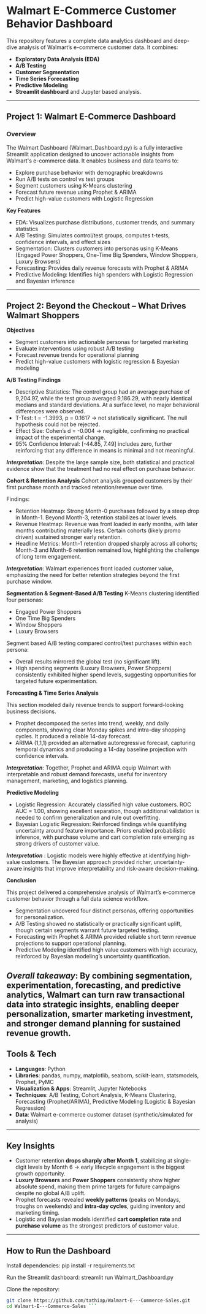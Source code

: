 # Walmart E-Commerce Customer Behavior Dashboard

This repository features a complete data analytics dashboard and deep-dive analysis of Walmart’s e-commerce customer data. It combines:
* **Exploratory Data Analysis (EDA)**
*  **A/B Testing**
* **Customer Segmentation**
* **Time Series Forecasting**
* **Predictive Modeling**
*  **Streamlit dashboard** and Jupyter based analysis.
---

## **Project 1: Walmart E-Commerce Dashboard**

### **Overview**
The Walmart Dashboard (Walmart_Dashboard.py) is a fully interactive Streamlit application designed to uncover actionable insights from Walmart's e-commerce data.
It enables business and data teams to:

* Explore purchase behavior with demographic breakdowns
* Run A/B tests on control vs test groups
* Segment customers using K-Means clustering
* Forecast future revenue using Prophet & ARIMA
* Predict high-value customers with Logistic Regression

**Key Features**

* EDA: Visualizes purchase distributions, customer trends, and summary statistics
* A/B Testing: Simulates control/test groups, computes t-tests, confidence intervals, and effect sizes
* Segmentation: Clusters customers into personas using K-Means (Engaged Power Shoppers, One-Time Big Spenders, Window Shoppers, Luxury Browsers)
* Forecasting: Provides daily revenue forecasts with Prophet & ARIMA
* Predictive Modeling: Identifies high spenders with Logistic Regression and Bayesian inference
---

## **Project 2: Beyond the Checkout – What Drives Walmart Shoppers**

**Objectives**
* Segment customers into actionable personas for targeted marketing
* Evaluate interventions using robust A/B testing
* Forecast revenue trends for operational planning
* Predict high-value customers with logistic regression & Bayesian modeling
  
**A/B Testing Findings**

* Descriptive Statistics: The control group had an average purchase of 9,204.97, while the test group averaged 9,186.29, with nearly identical medians and standard deviations. At a surface level, no major behavioral differences were observed.
* T-Test: t = -1.3993, p = 0.1617 → not statistically significant. The null hypothesis could not be rejected.
* Effect Size: Cohen’s d = -0.004 → negligible, confirming no practical impact of the experimental change.
* 95% Confidence Interval: [-44.85, 7.49] includes zero, further reinforcing that any difference in means is minimal and not meaningful.

***Interpretation***: Despite the large sample size, both statistical and practical evidence show that the treatment had no real effect on purchase behavior.


**Cohort & Retention Analysis**
Cohort analysis grouped customers by their first purchase month and tracked retention/revenue over time.

Findings: 
* Retention Heatmap: Strong Month-0 purchases followed by a steep drop in Month-1. Beyond Month-3, retention stabilizes at lower levels.
* Revenue Heatmap: Revenue was front loaded in early months, with later months contributing materially less. Certain cohorts (likely promo driven) sustained stronger early retention.
* Headline Metrics: Month-1 retention dropped sharply across all cohorts; Month-3 and Month-6 retention remained low, highlighting the challenge of long term engagement.

***Interpretation***: Walmart experiences front loaded customer value, emphasizing the need for better retention strategies beyond the first purchase window.

**Segmentation & Segment-Based A/B Testing**
K-Means clustering identified four personas:

* Engaged Power Shoppers
* One Time Big Spenders
* Window Shoppers
* Luxury Browsers

Segment based A/B testing compared control/test purchases within each persona:

* Overall results mirrored the global test (no significant lift).
* High spending segments (Luxury Browsers, Power Shoppers) consistently exhibited higher spend levels, suggesting opportunities for targeted future experimentation.


**Forecasting & Time Series Analysis** 

This section modeled daily revenue trends to support forward-looking business decisions.

* Prophet decomposed the series into trend, weekly, and daily components, showing clear Monday spikes and intra-day shopping cycles. It produced a reliable 14-day forecast.
* ARIMA (1,1,1) provided an alternative autoregressive forecast, capturing temporal dynamics and producing a 14-day baseline projection with confidence intervals.

***Interpretation***: Together, Prophet and ARIMA equip Walmart with interpretable and robust demand forecasts, useful for inventory management, marketing, and logistics planning.

**Predictive Modeling**
* Logistic Regression: Accurately classified high value customers. ROC AUC = 1.00, showing excellent separation, though additional validation is needed to confirm generalization and rule out overfitting.
* Bayesian Logistic Regression: Reinforced findings while quantifying uncertainty around feature importance. Priors enabled probabilistic inference, with purchase volume and cart completion rate emerging as strong drivers of customer value.

***Interpretation*** : Logistic models were highly effective at identifying high-value customers. The Bayesian approach provided richer, uncertainty-aware insights that improve interpretability and risk-aware decision-making.

**Conclusion**

This project delivered a comprehensive analysis of Walmart’s e-commerce customer behavior through a full data science workflow.

* Segmentation uncovered four distinct personas, offering opportunities for personalization.
* A/B Testing showed no statistically or practically significant uplift, though certain segments warrant future targeted testing.
* Forecasting with Prophet & ARIMA provided reliable short term revenue projections to support operational planning.
* Predictive Modeling identified high value customers with high accuracy, reinforced by Bayesian modeling’s uncertainty quantification.

***Overall takeaway***: By combining segmentation, experimentation, forecasting, and predictive analytics, Walmart can turn raw transactional data into strategic insights, enabling deeper personalization, smarter marketing investment, and stronger demand planning for sustained revenue growth.
---

## Tools & Tech
- **Languages**: Python 
- **Libraries**: pandas, numpy, matplotlib, seaborn, scikit-learn, statsmodels, Prophet, PyMC  
- **Visualization & Apps**: Streamlit, Jupyter Notebooks  
- **Techniques**: A/B Testing, Cohort Analysis, K-Means Clustering, Forecasting (Prophet/ARIMA), Predictive Modeling (Logistic & Bayesian Regression)  
- **Data**: Walmart e-commerce customer dataset (synthetic/simulated for analysis)  

---

## Key Insights
- Customer retention **drops sharply after Month 1**, stabilizing at single-digit levels by Month 6 → early lifecycle engagement is the biggest growth opportunity.  
- **Luxury Browsers** and **Power Shoppers** consistently show higher absolute spend, making them prime targets for future campaigns despite no global A/B uplift.  
- Prophet forecasts revealed **weekly patterns** (peaks on Mondays, troughs on weekends) and **intra-day cycles**, guiding inventory and marketing timing.  
- Logistic and Bayesian models identified **cart completion rate** and **purchase volume** as the strongest predictors of customer value.  

---

## **How to Run the Dashboard**
Install dependencies:
 pip install -r requirements.txt
 
Run the Streamlit dashboard:
streamlit run Walmart_Dashboard.py

Clone the repository:
   ```bash
   git clone https://github.com/tathiap/Walmart-E---Commerce-Sales.git
   cd Walmart-E---Commerce-Sales ```
